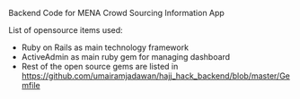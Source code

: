 Backend Code for MENA Crowd Sourcing Information App

List of opensource items used:
- Ruby on Rails as main technology framework
- ActiveAdmin as main ruby gem for managing dashboard
- Rest of the open source gems are listed in https://github.com/umairamjadawan/hajj_hack_backend/blob/master/Gemfile
